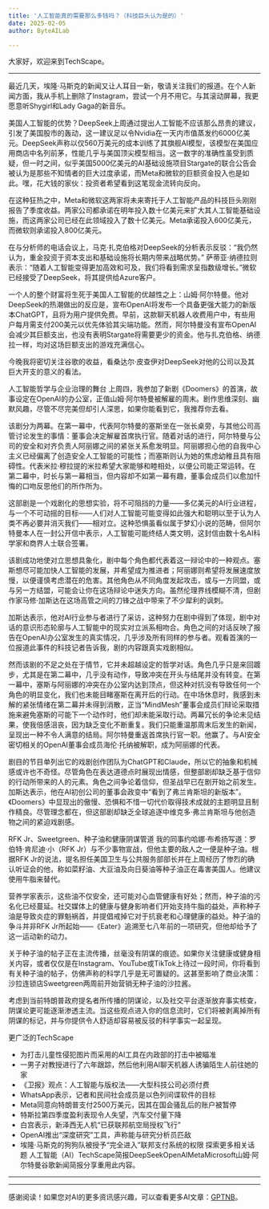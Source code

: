 ```yaml
---
title: '人工智能真的需要那么多钱吗？（科技巨头认为是的）'
date: 2025-02-05
author: ByteAILab

---
```

大家好，欢迎来到TechScape。

---
最近几天，埃隆·马斯克的新闻又让人耳目一新，敬请关注我们的报道。在个人新闻方面，我从手机上删除了Instagram，尝试一个月不用它。与其滚动屏幕，我更愿意听Shygirl和Lady Gaga的新音乐。

美国人工智能的优势？DeepSeek上周通过提出人工智能不应该那么昂贵的建议，引发了美国股市的轰动，这一建议足以令Nvidia在一天内市值蒸发约6000亿美元。DeepSeek声称以仅560万美元的成本训练了其旗舰AI模型，该模型在美国应用商店中名列前茅，性能几乎与美国顶尖模型相当。这一数字的准确性虽受到质疑，但一时之间，似乎美国5000亿美元的AI基础设施项目Stargate的联合公告会被认为是那些不知情者的巨大过度承诺，而Meta和微软的巨额资金投入也是如此。嘿，花大钱的家伙：投资者希望看到这笔现金流转向反向。

在这种狂热之中，Meta和微软这两家将未来寄托于人工智能产品的科技巨头刚刚报告了季度收益。两家公司都承诺在明年投入数十亿美元来扩大其人工智能基础设施，而这两家公司已经在此领域投入了数十亿美元。Meta承诺投入600亿美元，而微软则承诺投入800亿美元。 

在与分析师的电话会议上，马克·扎克伯格对DeepSeek的分析表示反驳：“我仍然认为，重金投资于资本支出和基础设施将长期内带来战略优势。” 萨蒂亚·纳德拉则表示：“随着人工智能变得更加高效和可及，我们将看到需求呈指数级增长。”微软已经接受了DeepSeek，将其提供给Azure客户。

一个人的整个财富将生死于美国人工智能的优越性之上：山姆·阿尔特曼。他对DeepSeek的热潮做出的反应是，宣布OpenAI将发布一个具备更强大能力的新版本ChatGPT，且将为用户提供免费。早前，这款聊天机器人收费用户中，有些用户每月需支付200美元以优先体验其尖端功能。然而，阿尔特曼没有宣布OpenAI会减少其巨额支出，也没有表明Stargate将需要更少的资金。他与扎克伯格、纳德拉一样，均对这场巨额支出的游戏充满信心。

今晚我将密切关注谷歌的收益，看桑达尔·皮查伊对DeepSeek对他的公司以及其巨大开支的意义的看法。

人工智能哲学与企业治理的舞台
上周四，我参加了新剧《Doomers》的首演，故事设定在OpenAI的办公室，正值山姆·阿尔特曼被解雇的周末。剧作思维深刻、幽默风趣，尽管不尽完美但却引人深思，如果你能看到它，我推荐你去看。

该剧分为两幕。在第一幕中，代表阿尔特曼的塞斯坐在一张长桌旁，与其他公司高管讨论发生的事情：董事会决定解雇首席执行官。随着对话的进行，阿尔特曼与公司的安全和对齐负责人阿丽娜之间的紧张关系愈发明显。阿丽娜担心他的自我中心主义已经偏离了创造安全人工智能的可能性；而塞斯则认为她的焦虑幼稚且具有阻碍性。代表米拉·穆拉提的米拉希望大家能够和睦相处，以便公司能正常运转。在第二幕中，时长与第一幕相当，但内容却不如第一幕有趣，董事会成员们以愈加忏悔的口吻反思他们的所作所为。

这部剧是一个戏剧化的思想实验，将不可阻挡的力量——多亿美元的AI行业进程，与一个不可动摇的目标——人们对人工智能可能变得如此强大和聪明以至于认为人类不再必要并消灭我们——相对立。这种恐惧虽看似属于梦幻小说的范畴，但阿尔特曼本人在一封公开信中表示，人工智能可能终结人类文明，这封信由数十名AI科学家和商界人士联合签署。

该剧成功地使对立思想具象化，剧中每个角色都代表着这一辩论中的一种观点。塞斯想尽可能加快人工智能的发展，并希望成为推进者；阿丽娜则希望将发展速度放慢，以便谨慎考虑潜在的危害。其他角色从不同角度发起攻击，或与一方同盟，或与另一方结盟，可能会让你在这场辩论中迷失方向。虽然伦理界线模糊不清，但剧作家马修·加斯达在这场高管之间的刀锋之战中带来了不少犀利的讽刺。

加斯达表示，他对AI行业参与者进行了采访，这种努力在剧中得到了体现，剧中对话的意识形态轮廓与人工智能中的现实对立派系相吻合。角色之间的对话反映了报告在OpenAI办公室发生的真实情况，几乎涉及所有同样的参与者。观看首演的一位报道此事件的科技记者告诉我，剧的内容跟真实戏剧相似。

然而该剧的不足之处在于情节，它并未超越设定的哲学对话。角色几乎只是来回踱步，尤其是在第二幕中，几乎没有动作，导致冲突在开头与结尾并没有转变。在第一幕中，塞斯与阿丽娜的冲突在办公室内达到顶点，但这种对抗没有导致任何一个角色的明显变化，我们也未能目睹塞斯在离开后的行动。在中场休息时，我感到未解的紧张情绪在第二幕并未得到消散，正当“MindMesh”董事会成员们辩论采取措施来避免塞斯的可能下一个动作时，他们却未能采取行动。两幕冗长的争论未见结果，使我倍感沮丧，因为缺乏变化不断重复。我们只能重温那周末后发生的新闻，呈现出一种不令人满意的结局。阿尔特曼重返首席执行官一职。他赢了。与AI安全密切相关的OpenAI董事会成员海伦·托纳被解职，成为阿丽娜的代表。

剧目的节目单列出它的戏剧创作团队为ChatGPT和Claude，所以它的抽象和机械感或许也不奇怪。尽管角色在表达道德点时展现出情感，但整部剧却缺乏基于信仰的行动所带来的人的元素。角色之间争论着信仰，但圣战早已在剧开始之前发生。加斯达表示，他在AI初创公司的董事会政变中“看到了弗兰肯斯坦的新版本”。《Doomers》中显现出的傲慢、恐惧和不惜一切代价取得技术成就的主题明显且制作精良。尽管理念都在，但这部剧却缺乏全球追逐中维克多·弗兰肯斯坦与他创造物之间的紧迫戏剧感。

RFK Jr、Sweetgreen、种子油和健康阴谋管道
我的同事约哈娜·布希扬写道：罗伯特·肯尼迪·小（RFK Jr）与不少事物宣战，但他主要的敌人之一便是种子油。根据RFK Jr的说法，提名担任美国卫生与公共服务部部长并在上周经历了惨烈的确认听证会的他，称如菜籽油、大豆油及向日葵油等种子油正在毒害美国人。他建议使用牛脂来替代。

营养学家表示，这些油不仅安全，还可能对心血管健康有好处；然而，种子油的污名化已经蔓延。社交媒体上的健康与健身影响者们开始支持牛脂的益处，声称种子油是导致炎症的罪魁祸首，并提倡戒掉它对于抗衰老和心理健康的益处。种子油的争斗并非RFK Jr所起始——《Eater》追溯至七八年前的一项研究，但他却给予了这一运动新的动力。

关于种子油的帖子正在主流传播，丝毫没有阴谋的痕迹。如果你关注健康或健身相关内容，或者仅仅是在Instagram、YouTube或TikTok上待过一段时间，你将看到有关种子油的帖子，仿佛声称的科学几乎是无可置疑的。这甚至影响了商业决策：沙拉连锁店Sweetgreen两周前开始营销无种子油的沙拉酱。

考虑到当前特朗普政府提名者所传播的阴谋论，以及社交平台逐渐放弃事实核查，阴谋论更可能逐渐渗透主流。当这些观点进入你的信息流时，它们将被剥离掉所有阴谋的标记，并与你提供令人舒适却容易被反驳的科学事实一起呈现。

更广泛的TechScape

- 为打击儿童性侵犯图片而采用的AI工具在内政部的打击中被瞄准
- 一男子对教授进行了六年跟踪，然后他利用AI聊天机器人诱骗陌生人前往她的家
- 《卫报》观点：人工智能与版权法——大型科技公司必须付费
- WhatsApp表示，记者和民间社会成员是以色列间谍软件的目标
- Meta同意向特朗普支付2500万美元，因其在国会骚乱后的账户被暂停
- 特斯拉第四季度盈利表现令人失望，汽车交付量下降
- 白宫表示，新泽西无人机“已获联邦航空局授权飞行”
- OpenAI推出“深度研究”工具，声称能与研究分析员匹敌
- 埃隆·马斯克的狗狗队被授予“完全进入”联邦支付系统的权限
探索更多相关话题
人工智能（AI）TechScape简报DeepSeekOpenAIMetaMicrosoft山姆·阿尔特曼谷歌新闻简报分享重用此内容。
---
---
感谢阅读！如果您对AI的更多资讯感兴趣，可以查看更多AI文章：[GPTNB](https://gptnb.com)。